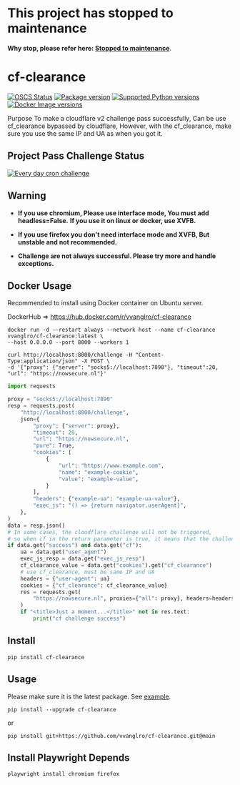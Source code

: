 # This project has stopped to maintenance
**Why stop, please refer here: [Stopped to maintenance](https://github.com/vvanglro/cf-clearance/issues/58)**.

# cf-clearance

[![OSCS Status](https://www.oscs1024.com/platform/badge/vvanglro/cf_clearance.svg?size=small)](https://www.oscs1024.com/project/vvanglro/cf_clearance?ref=badge_small)
[![Package version](https://img.shields.io/pypi/v/cf_clearance?color=%2334D058&label=pypi%20package)](https://pypi.python.org/pypi/cf_clearance)
[![Supported Python versions](https://img.shields.io/pypi/pyversions/cf_clearance.svg?color=%2334D058)](https://pypi.python.org/pypi/cf_clearance)
[![Docker Image versions](https://img.shields.io/docker/v/vvanglro/cf-clearance?color=%2334D058&label=docker%20version)](https://hub.docker.com/r/vvanglro/cf-clearance)


Purpose To make a cloudflare v2 challenge pass successfully, Can be use cf_clearance bypassed by cloudflare, However, with
the cf_clearance, make sure you use the same IP and UA as when you got it.

## Project Pass Challenge Status
[![Every day cron challenge](https://github.com/vvanglro/cf-clearance/actions/workflows/every_day_cron_challenge.yml/badge.svg)](https://github.com/vvanglro/cf-clearance/actions/workflows/every_day_cron_challenge.yml)

## Warning

- **If you use chromium, Please use interface mode, You must add headless=False.**
**If you use it on linux or docker, use XVFB.**

- **If you use firefox you don't need interface mode and XVFB, But unstable and not recommended.**

- **Challenge are not always successful. Please try more and handle exceptions.**


## Docker Usage

Recommended to install using Docker container on Ubuntu server.

DockerHub => https://hub.docker.com/r/vvanglro/cf-clearance

```shell
docker run -d --restart always --network host --name cf-clearance vvanglro/cf-clearance:latest \
--host 0.0.0.0 --port 8000 --workers 1
```

```shell
curl http://localhost:8000/challenge -H "Content-Type:application/json" -X POST \
-d '{"proxy": {"server": "socks5://localhost:7890"}, "timeout":20, "url": "https://nowsecure.nl"}'
```

```python
import requests

proxy = "socks5://localhost:7890"
resp = requests.post(
    "http://localhost:8000/challenge",
    json={
        "proxy": {"server": proxy},
        "timeout": 20,
        "url": "https://nowsecure.nl",
        "pure": True,
        "cookies": [
            {
                "url": "https://www.example.com",
                "name": "example-cookie",
                "value": "example-value",
            }
        ],
        "headers": {"example-ua": "example-ua-value"},
        "exec_js": "() => {return navigator.userAgent}",
    },
)
data = resp.json()
# In some cases, the cloudflare challenge will not be triggered,
# so when cf in the return parameter is true, it means that the challenge has been encountered.
if data.get("success") and data.get("cf"):
    ua = data.get("user_agent")
    exec_js_resp = data.get("exec_js_resp")
    cf_clearance_value = data.get("cookies").get("cf_clearance")
    # use cf_clearance, must be same IP and UA
    headers = {"user-agent": ua}
    cookies = {"cf_clearance": cf_clearance_value}
    res = requests.get(
        "https://nowsecure.nl", proxies={"all": proxy}, headers=headers, cookies=cookies
    )
    if "<title>Just a moment...</title>" not in res.text:
        print("cf challenge success")
```

## Install

```
pip install cf-clearance
```

## Usage

Please make sure it is the latest package. See [example](https://github.com/vvanglro/cf-clearance/tree/main/example).

```
pip install --upgrade cf-clearance
```
or
```shell
pip install git+https://github.com/vvanglro/cf-clearance.git@main
```

## Install Playwright Depends
```shell
playwright install chromium firefox
```
